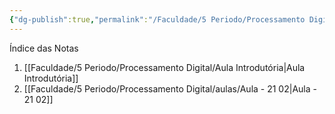 ```yaml
---
{"dg-publish":true,"permalink":"/Faculdade/5 Periodo/Processamento Digital/PDI/","tags":["root, PDI"],"created":"2024-02-22T09:58:45.063-03:00"}
---
```


Índice das Notas
1. [[Faculdade/5 Periodo/Processamento Digital/Aula Introdutória\|Aula Introdutória]]
2.  [[Faculdade/5 Periodo/Processamento Digital/aulas/Aula - 21 02\|Aula - 21 02]]